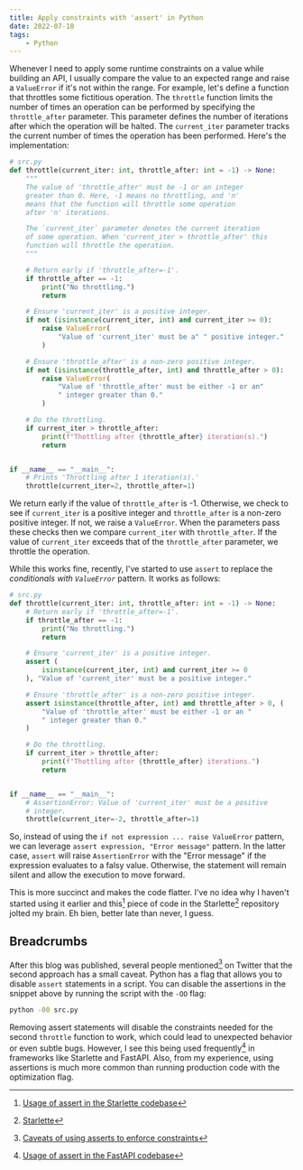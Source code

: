 ```yaml
---
title: Apply constraints with 'assert' in Python
date: 2022-07-10
tags:
    - Python
---
```


Whenever I need to apply some runtime constraints on a value while building an API, I
usually compare the value to an expected range and raise a `ValueError` if it's not within
the range. For example, let's define a function that throttles some fictitious operation.
The `throttle` function limits the number of times an operation can be performed by
specifying the `throttle_after` parameter. This parameter defines the number of iterations
after which the operation will be halted. The `current_iter` parameter tracks the current
number of times the operation has been performed. Here's the implementation:

```python
# src.py
def throttle(current_iter: int, throttle_after: int = -1) -> None:
    """
    The value of 'throttle_after' must be -1 or an integer
    greater than 0. Here, -1 means no throttling, and 'n'
    means that the function will throttle some operation
    after 'n' iterations.

    The `current_iter` parameter denotes the current iteration
    of some operation. When 'current_iter > throttle_after' this
    function will throttle the operation.
    """

    # Return early if 'throttle_after=-1'.
    if throttle_after == -1:
        print("No throttling.")
        return

    # Ensure 'current_iter' is a positive integer.
    if not (isinstance(current_iter, int) and current_iter >= 0):
        raise ValueError(
            "Value of 'current_iter' must be a" " positive integer."
        )

    # Ensure 'throttle_after' is a non-zero positive integer.
    if not (isinstance(throttle_after, int) and throttle_after > 0):
        raise ValueError(
            "Value of 'throttle_after' must be either -1 or an"
            " integer greater than 0."
        )

    # Do the throttling.
    if current_iter > throttle_after:
        print(f"Thottling after {throttle_after} iteration(s).")
        return


if __name__ == "__main__":
    # Prints 'Throttling after 1 iteration(s).'
    throttle(current_iter=2, throttle_after=1)
```

We return early if the value of `throttle_after` is -1. Otherwise, we check to see if
`current_iter` is a positive integer and `throttle_after` is a non-zero positive integer. If
not, we raise a `ValueError`. When the parameters pass these checks then we compare
`current_iter` with `throttle_after`. If the value of `current_iter` exceeds that of the
`throttle_after` parameter, we throttle the operation.

While this works fine, recently, I've started to use `assert` to replace the _conditionals
with `ValueError`_ pattern. It works as follows:

```python
# src.py
def throttle(current_iter: int, throttle_after: int = -1) -> None:
    # Return early if 'throttle_after=-1'.
    if throttle_after == -1:
        print("No throttling.")
        return

    # Ensure 'current_iter' is a positive integer.
    assert (
        isinstance(current_iter, int) and current_iter >= 0
    ), "Value of 'current_iter' must be a positive integer."

    # Ensure 'throttle_after' is a non-zero positive integer.
    assert isinstance(throttle_after, int) and throttle_after > 0, (
        "Value of 'throttle_after' must be either -1 or an "
        " integer greater than 0."
    )

    # Do the throttling.
    if current_iter > throttle_after:
        print(f"Thottling after {throttle_after} iterations.")
        return


if __name__ == "__main__":
    # AssertionError: Value of 'current_iter' must be a positive
    # integer.
    throttle(current_iter=-2, throttle_after=1)
```

So, instead of using the `if not expression ... raise ValueError` pattern, we can leverage
`assert expression, "Error message"` pattern. In the latter case, `assert` will raise
`AssertionError` with the "Error message" if the expression evaluates to a falsy value.
Otherwise, the statement will remain silent and allow the execution to move forward.

This is more succinct and makes the code flatter. I've no idea why I haven't started using
it earlier and this[^1] piece of code in the Starlette[^2] repository jolted my brain. Eh
bien, better late than never, I guess.

## Breadcrumbs

After this blog was published, several people mentioned[^3] on Twitter that the second
approach has a small caveat. Python has a flag that allows you to disable `assert`
statements in a script. You can disable the assertions in the snippet above by running the
script with the `-OO` flag:

```sh
python -00 src.py
```

Removing assert statements will disable the constraints needed for the second `throttle`
function to work, which could lead to unexpected behavior or even subtle bugs. However, I
see this being used frequently[^4] in frameworks like Starlette and FastAPI. Also, from my
experience, using assertions is much more common than running production code with the
optimization flag.

[^1]:
    [Usage of assert in the Starlette codebase](https://github.com/encode/starlette/blob/14ef6bbbd6c5f03f0e1222a0a1b33ccc3a5f04cf/starlette/applications.py#L63)

[^2]: [Starlette](https://github.com/encode/starlette)
[^3]:
    [Caveats of using asserts to enforce constraints](https://twitter.com/rednafi/status/1546010546297659392)

[^4]:
    [Usage of assert in the FastAPI codebase](https://github.com/tiangolo/fastapi/blob/bcabbf8b37db3fbc020560e94ad2f90e64d1510a/fastapi/applications)
